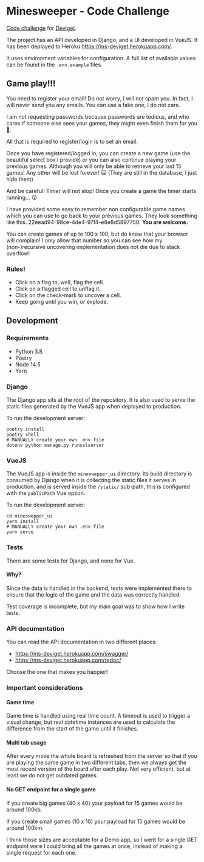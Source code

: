 # Minesweeper - Code Challenge

[Code challenge](https://github.com/deviget/minesweeper-API/tree/23ff6b614ee33d5a9104a3ade5f287eee583640b) 
for [Deviget](https://www.deviget.com/).

The project has an API developed in Django, and a UI developed in VueJS. It has
been deployed to Heroku https://ms-deviget.herokuapp.com/.

It uses environment variables for configuration. A full list of available values can
be found in the `.env.example` files.

## Game play!!!

You need to register your email! Do not worry, I will not spam you. In fact, I
will never send you any emails. You can use a fake one, I do not care.

I am not requesting passwords because passwords are tedious, and who cares if
someone else sees your games, they might even finish them for you 🥳.

All that is required to register/login is to set an email.

Once you have registered/logged in, you can create a new game (use the
beautiful select box I provide) or you can also continue playing your previous
games. Although you will only be able to retrieve your last 15 games! Any other
will be lost forever! 🙀 (They are still in the database, I just hide them)

And be careful! Timer will not stop! Once you create a game the timer starts
running... 😲

I have provided some easy to remember non configurable game names which you
can use to go back to your previous games. They look something like this:
22eead94-98ce-4de4-97f4-e8e8d5897750. **You are welcome.**

You can create games of up to 100 x 100, but do know that your browser will
complain! I only allow that number so you can see how my (non-)recursive
uncovering implementation does not die due to stack overflow!

### Rules!
 - Click on a flag to, well, flag the cell.
 - Click on a flagged cell to unflag it.
 - Click on the check-mark to uncover a cell.
 - Keep going until you win, or explode.

## Development

### Requirements
- Python 3.8
- Poetry
- Node 14.5
- Yarn

### Django

The Django app sits at the root of the repository. It is also used to serve the
static files generated by the VueJS app when deployed to production.

To run the development server:
```shell
poetry install
poetry shell
# MANUALLY create your own .env file
dotenv python manage.py runsslserver
```

### VueJS

The VueJS app is inside the `mineswepper_ui` directory. Its build
directory is consumed by Django when it is collecting the static files
it serves in production, and is served inside the `/static/` sub-path,
this is configured with the `publicPath` Vue option.

To run the development server:
```shell
cd mineswepper_ui
yarn install
# MANUALLY create your own .env file
yarn serve
```

### Tests

There are some tests for Django, and none for Vue.

#### Why?

Since the data is handled in the backend, tests were implemented there
to ensure that the logic of the game and the data was correctly handled.

Test coverage is incomplete, but my main goal was to show how I write tests.

### API documentation

You can read the API documentation in two different places:

- https://ms-deviget.herokuapp.com/swagger/
- https://ms-deviget.herokuapp.com/redoc/

Choose the one that makes you happier!


### Important considerations

#### Game time
Game time is handled using real time count. A timeout is used to trigger a
visual change, but real datetime instances are used to calculate the difference
from the start of the game until it finishes.

#### Multi tab usage
After every move the whole board is refreshed from the server so that if you
are playing the same game in two different tabs, then we always get the most
recent version of the board after each play. Not very efficient, but at least
we do not get outdated games.

#### No GET endpoint for a single game
If you create big games (40 x 40) your payload for 15 games would be around
100kb.

If you create small games (10 x 10) your payload for 15 games would be around
100km.

I think those sizes are acceptable for a Demo app, so I went for a single GET
endpoint were I could bring all the games at once, instead of making a single
request for each one.
